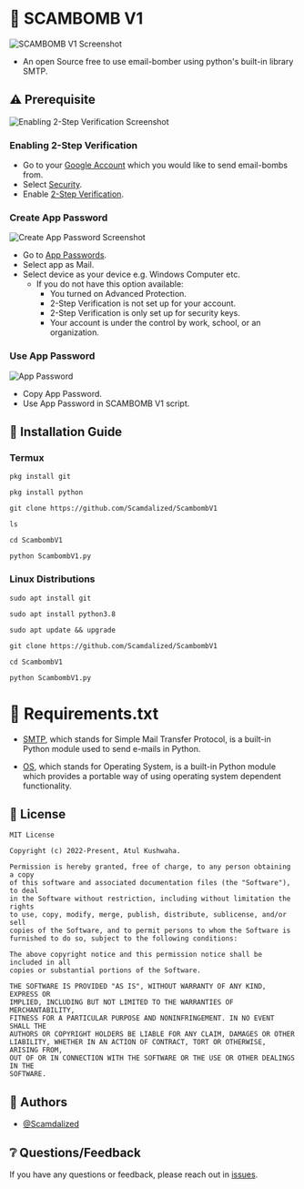 # 📧 SCAMBOMB V1
![SCAMBOMB V1 Screenshot](https://i.imgur.com/zSeyXbw.png)
- An open Source free to use email-bomber using python's built-in library SMTP.

## ⚠️ Prerequisite
![Enabling 2-Step Verification Screenshot](https://i.imgur.com/1tUNrsu.png)

### Enabling 2-Step Verification
- Go to your [Google Account](https://myaccount.google.com/) which you would like to send email-bombs from.
- Select [Security](https://myaccount.google.com/security).
- Enable [2-Step Verification](https://myaccount.google.com/signinoptions/two-step-verification).

### Create App Password
![Create App Password Screenshot](https://i.imgur.com/KdU5Erp.png)
- Go to [App Passwords](https://myaccount.google.com/apppasswords).
- Select app as Mail.
- Select device as your device e.g. Windows Computer etc.
  - If you do not have this option available:
    - You turned on Advanced Protection.
    - 2-Step Verification is not set up for your account.
    - 2-Step Verification is only set up for security keys.
    - Your account is under the control by work, school, or an organization.

### Use App Password
![App Password](https://i.imgur.com/krkn5EX.png)
- Copy App Password.
- Use App Password in SCAMBOMB V1 script.

## 📑 Installation Guide
### Termux
```
pkg install git
```
```
pkg install python
```
```
git clone https://github.com/Scamdalized/ScambombV1
```
```
ls
```
```
cd ScambombV1
```
```
python ScambombV1.py
```
### Linux Distributions
```
sudo apt install git
```
```
sudo apt install python3.8
```
```
sudo apt update && upgrade 
```
```
git clone https://github.com/Scamdalized/ScambombV1
```
```
cd ScambombV1
```
```
python ScambombV1.py
```

# 🧾 Requirements.txt
- [SMTP](https://docs.python.org/3/library/smtplib.html), which stands for Simple Mail Transfer Protocol, is a built-in Python module used to send e-mails in Python.


- [OS](https://docs.python.org/3/library/os.html), which stands for Operating System, is a built-in Python module which provides a portable way of using operating system dependent functionality.

## 📇 License
```
MIT License

Copyright (c) 2022-Present, Atul Kushwaha.

Permission is hereby granted, free of charge, to any person obtaining a copy
of this software and associated documentation files (the "Software"), to deal
in the Software without restriction, including without limitation the rights
to use, copy, modify, merge, publish, distribute, sublicense, and/or sell
copies of the Software, and to permit persons to whom the Software is
furnished to do so, subject to the following conditions:

The above copyright notice and this permission notice shall be included in all
copies or substantial portions of the Software.

THE SOFTWARE IS PROVIDED "AS IS", WITHOUT WARRANTY OF ANY KIND, EXPRESS OR
IMPLIED, INCLUDING BUT NOT LIMITED TO THE WARRANTIES OF MERCHANTABILITY,
FITNESS FOR A PARTICULAR PURPOSE AND NONINFRINGEMENT. IN NO EVENT SHALL THE
AUTHORS OR COPYRIGHT HOLDERS BE LIABLE FOR ANY CLAIM, DAMAGES OR OTHER
LIABILITY, WHETHER IN AN ACTION OF CONTRACT, TORT OR OTHERWISE, ARISING FROM,
OUT OF OR IN CONNECTION WITH THE SOFTWARE OR THE USE OR OTHER DEALINGS IN THE
SOFTWARE.
```

## 🤵 Authors
- [@Scamdalized](https://github.com/Scamdalized)

## ❔ Questions/Feedback
If you have any questions or feedback, please reach out in [issues](https://github.com/Scamdalized/ScambombV1).